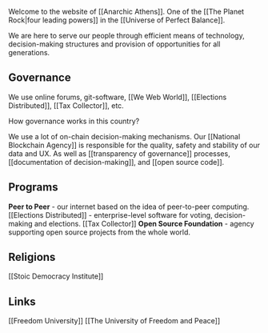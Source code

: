 Welcome to the website of [[Anarchic Athens]]. One of the [[The Planet Rock|four leading powers]] in the [[Universe of Perfect Balance]]. 

We are here to serve our people through efficient means of technology, decision-making structures and provision of opportunities for all generations. 

## Governance

We use online forums, git-software, [[We Web World]], [[Elections Distributed]], [[Tax Collector]], etc.

How governance works in this country?

We use a lot of on-chain decision-making mechanisms. Our [[National Blockchain Agency]] is responsible for the quality, safety and stability of our data and UX. As well as [[transparency of governance]] processes, [[documentation of decision-making]], and [[open source code]].

## Programs

**Peer to Peer** - our internet based on the idea of peer-to-peer computing. 
[[Elections Distributed]] - enterprise-level software for voting, decision-making and elections. 
[[Tax Collector]]
**Open Source Foundation** - agency supporting open source projects from the whole world. 

## Religions
[[Stoic Democracy Institute]]


## Links
[[Freedom University]]
[[The University of Freedom and Peace]]